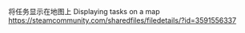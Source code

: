 将任务显示在地图上
Displaying tasks on a map
https://steamcommunity.com/sharedfiles/filedetails/?id=3591556337
